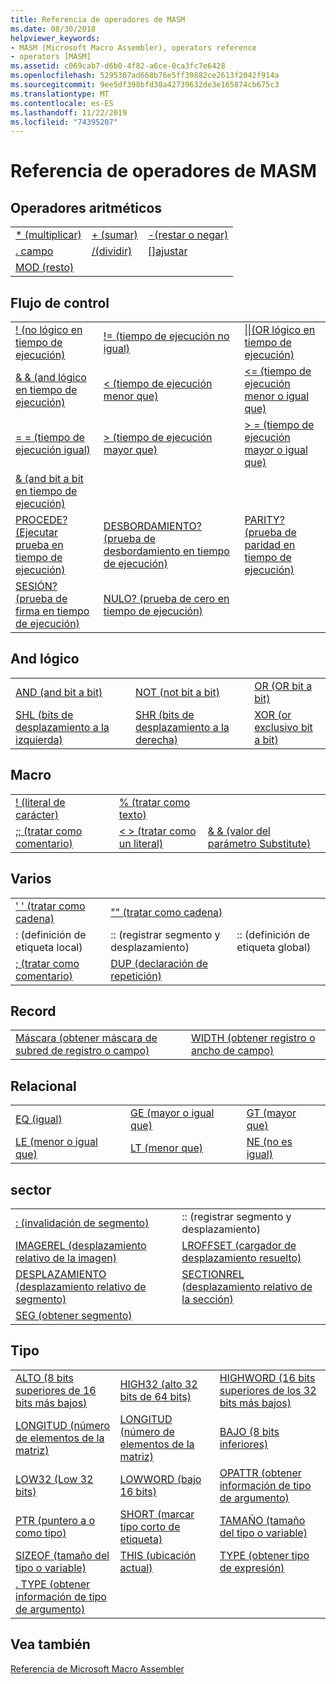 ```yaml
---
title: Referencia de operadores de MASM
ms.date: 08/30/2018
helpviewer_keywords:
- MASM (Microsoft Macro Assembler), operators reference
- operators [MASM]
ms.assetid: c069cab7-d6b0-4f82-a6ce-0ca3fc7e6428
ms.openlocfilehash: 5295307ad668b76e5ff39882ce2613f2042f914a
ms.sourcegitcommit: 9ee5df398bfd30a42739632de3e165874cb675c3
ms.translationtype: MT
ms.contentlocale: es-ES
ms.lasthandoff: 11/22/2019
ms.locfileid: "74395207"
---
```

# <a name="masm-operators-reference"></a>Referencia de operadores de MASM

## <a name="arithmetic"></a>Operadores aritméticos

||||
|-|-|-|
|[* (multiplicar)](operator-multiply.md)|[+ (sumar)](operator-add.md)|[-(restar o negar)](operator-subtract-2.md)|
|[. campo](operator-dot.md)|[/(dividir)](operator-subtract-1.md)|[&#91;&#93;ajustar](operator-brackets.md)|
|[MOD (resto)](operator-mod.md)|||

## <a name="control-flow"></a>Flujo de control

||||
|-|-|-|
|[\! (no lógico en tiempo de ejecución)](operator-logical-not-masm-run-time.md)|[\!= (tiempo de ejecución no igual)](operator-not-equal-masm.md)|[&#124;&#124;(OR lógico en tiempo de ejecución)](operator-logical-or.md)|
|[& & (and lógico en tiempo de ejecución)](operator-logical-and-masm-run-time.md)|[< (tiempo de ejecución menor que)](operator-less-than-masm-run-time.md)|[\<= (tiempo de ejecución menor o igual que)](operator-less-or-equal-masm-run-time.md)|
|[= = (tiempo de ejecución igual)](operator-equal-masm-run-time.md)|[> (tiempo de ejecución mayor que)](operator-greater-than-masm-run-time.md)|[> = (tiempo de ejecución mayor o igual que)](operator-greater-or-equal-masm-run-time.md)|
|[& (and bit a bit en tiempo de ejecución)](operator-bitwise-and.md)|||
|[PROCEDE? (Ejecutar prueba en tiempo de ejecución)](operator-carry-q.md)|[DESBORDAMIENTO? (prueba de desbordamiento en tiempo de ejecución)](operator-overflow-q.md)|[PARITY? (prueba de paridad en tiempo de ejecución)](operator-parity-q.md)|
|[SESIÓN? (prueba de firma en tiempo de ejecución)](operator-sign-q.md)|[NULO? (prueba de cero en tiempo de ejecución)](operator-zero-q.md)||

## <a name="logical-and-shift"></a>And lógico

||||
|-|-|-|
|[AND (and bit a bit)](operator-and.md)|[NOT (not bit a bit)](operator-not.md)|[OR (OR bit a bit)](operator-or.md)|
|[SHL (bits de desplazamiento a la izquierda)](operator-shl.md)|[SHR (bits de desplazamiento a la derecha)](operator-shr.md)|[XOR (or exclusivo bit a bit)](operator-xor.md)|

## <a name="macro"></a>Macro

||||
|-|-|-|
|[\! (literal de carácter)](operator-logical-not-masm.md)|[% (tratar como texto)](operator-percent.md)||
|[;; (tratar como comentario)](operator-semicolons.md)|[&lt; &gt; (tratar como un literal)](operator-literal.md)|[& & (valor del parámetro Substitute)](operator-logical-and-masm.md)|

## <a name="miscellaneous"></a>Varios

||||
|-|-|-|
|[' ' (tratar como cadena)](operator-single-quote.md)|["" (tratar como cadena)](operator-double-quote.md)||
|: (definición de etiqueta local)|:: (registrar segmento y desplazamiento)|:: (definición de etiqueta global)|
|[; (tratar como comentario)](operator-semicolon.md)|[DUP (declaración de repetición)](operator-dup.md)||

## <a name="record"></a>Record

|||
|-|-|
|[Máscara (obtener máscara de subred de registro o campo)](operator-mask.md)|[WIDTH (obtener registro o ancho de campo)](operator-width.md)|

## <a name="relational"></a>Relacional

||||
|-|-|-|
|[EQ (igual)](operator-eq.md)|[GE (mayor o igual que)](operator-ge.md)|[GT (mayor que)](operator-gt.md)|
|[LE (menor o igual que)](operator-le.md)|[LT (menor que)](operator-lt.md)|[NE (no es igual)](operator-ne.md)|

## <a name="segment"></a>sector

|||
|-|-|
|[: (invalidación de segmento)](operator-colon.md)|:: (registrar segmento y desplazamiento)|
|[IMAGEREL (desplazamiento relativo de la imagen)](operator-imagerel.md)|[LROFFSET (cargador de desplazamiento resuelto)](operator-lroffset.md)|
|[DESPLAZAMIENTO (desplazamiento relativo de segmento)](operator-offset.md)|[SECTIONREL (desplazamiento relativo de la sección)](operator-sectionrel.md)|
|[SEG (obtener segmento)](operator-seg.md)||

## <a name="type"></a>Tipo

||||
|-|-|-|
|[ALTO (8 bits superiores de 16 bits más bajos)](operator-high.md)|[HIGH32 (alto 32 bits de 64 bits)](operator-high32.md)|[HIGHWORD (16 bits superiores de los 32 bits más bajos)](operator-highword.md)|
|[LONGITUD (número de elementos de la matriz)](operator-length.md)|[LONGITUD (número de elementos de la matriz)](operator-lengthof.md)|[BAJO (8 bits inferiores)](operator-low.md)|
|[LOW32 (Low 32 bits)](operator-low32.md)|[LOWWORD (bajo 16 bits)](operator-lowword.md)|[OPATTR (obtener información de tipo de argumento)](operator-opattr.md)|
|[PTR (puntero a o como tipo)](operator-ptr.md)|[SHORT (marcar tipo corto de etiqueta)](operator-short.md)|[TAMAÑO (tamaño del tipo o variable)](operator-size.md)|
|[SIZEOF (tamaño del tipo o variable)](operator-sizeof.md)|[THIS (ubicación actual)](operator-this.md)|[TYPE (obtener tipo de expresión)](operator-type.md)|
|[. TYPE (obtener información de tipo de argumento)](operator-dot-type.md)|||

## <a name="see-also"></a>Vea también

[Referencia de Microsoft Macro Assembler](microsoft-macro-assembler-reference.md)<br/>

